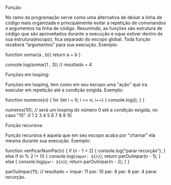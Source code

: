 Função 

No ramo da programação serve como uma alternativa de deixar a linha de código mais organizada e principalmente evitar a repetição de comonandos e argumentos na linha de código. 
Resumindo, as funções são estrutura de código que são aproveitados durante a execução e oque estiver dentro de sua estrutura(escopo), fica separado do escopo global.
Toda função receberá “argumentos” para sua execução.
Exemplo:

function somar(a , b){
return a + b
}

console.log(somar(1 , 3))
// resultado = 4

Funções em looping:

Funções em looping, tem como em seu escopo uma "ação" que ira executar em repetição até a condição exigida.
Exemplo:

function numeros(n) {
  for (let i = 0; i <= n; i++) {
    console.log(i);
  }
}

numeros(10);
// será um looping do número 0 até a condição exigida, no caso "10". 0 1 2 3 4 5 6 7 8 9 10

Função recursiva:

Função recursiva é aquela que em seu escopo acaba por "chamar" ela mesma durante sua execução.
Exemplo:

function verificarNumPar(n) {
  if (n - 1 < 2) {
    console.log("parar recurção");
  } else if (n % 2 != 0) {
    console.log(`ímpar: ${n}`);
    return parOuImpar(n - 1);
  } else {
    console.log(`par: ${n}`);
    return parOuImpar(n - 2);
  }
}

parOuImpar(11);
// resultado = ímpar: 11 par: 10 par: 8 par: 6 par: 4 parar recurção.
